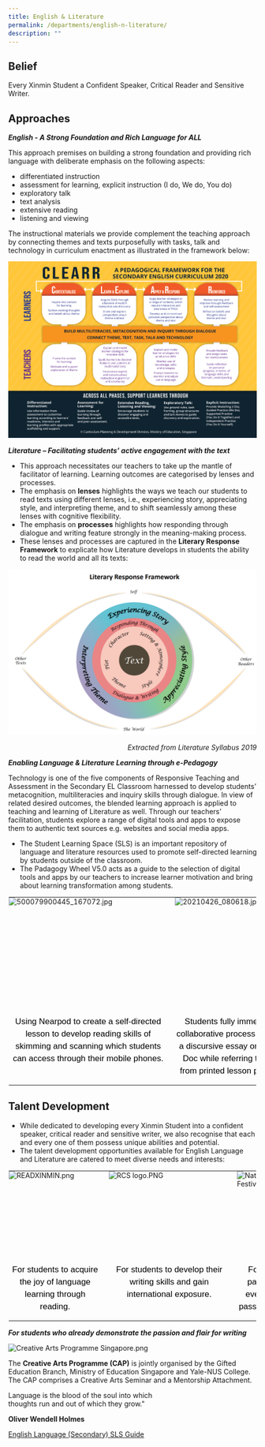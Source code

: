```yaml
---
title: English & Literature
permalink: /departments/english-n-literature/
description: ""
---
```

Belief
------

Every Xinmin Student a Confident Speaker, Critical Reader and Sensitive Writer.

Approaches
----------

**_English - A Strong Foundation and Rich Language for ALL_**

This approach premises on building a strong foundation and providing rich language with deliberate emphasis on the following aspects:

*   differentiated instruction
*   assessment for learning, explicit instruction (I do, We do, You do)
*   exploratory talk
*   text analysis
*   extensive reading
*   listening and viewing

The instructional materials we provide complement the teaching approach by connecting themes and texts purposefully with tasks, talk and technology in curriculum enactment as illustrated in the framework below:

![Pedagogical Framework Sec Eng Curriculum 2020](/images/Pedagogical%20Framework%20Sec%20Eng%20Curriculum%202020.png) 

**_Literature – Facilitating students’ active engagement with the text_**

  

*   This approach necessitates our teachers to take up the mantle of facilitator of learning. Learning outcomes are categorised by lenses and processes.
*   The emphasis on&nbsp;**lenses**&nbsp;highlights the ways we teach our students to read texts using different lenses, i.e., experiencing story, appreciating style, and interpreting theme, and to shift seamlessly among these lenses with cognitive flexibility.
*   The emphasis on&nbsp;**processes**&nbsp;highlights how responding through dialogue and writing feature strongly in the meaning-making process.
*   These lenses and processes are captured in the&nbsp;**Literary Response Framework**&nbsp;to explicate how Literature develops in students the ability to read the world and all its texts:

  
![Literacy Response Framework](/images/Literacy%20Response%20Framework.png)

<p style="text-align:right;"><em>Extracted from Literature Syllabus 2019</em></p>

  

**_Enabling Language &amp; Literature Learning through e-Pedagogy_**

  

Technology is one of the five components of Responsive Teaching and Assessment in the Secondary EL Classroom harnessed to develop students’ metacognition, multiliteracies and inquiry skills through dialogue. In view of related desired outcomes, the blended learning approach is applied to teaching and learning of Literature as well. Through our teachers’ facilitation, students explore a range of digital tools and apps to expose them to authentic text sources e.g. websites and social media apps.

  

*   The Student Learning Space (SLS) is an important repository of language and literature resources used to promote self-directed learning by students outside of the classroom.
*   The Padagogy Wheel V5.0 acts as a guide to the selection of digital tools and apps by our teachers to increase learner motivation and bring about learning transformation among students.

  

<table style="margin: auto; outline: 0px; padding: 0px; border-collapse: collapse; clear: both; border: 1px solid transparent; table-layout: fixed;" class="ive_eobj_center ives_tab_kosong"><tbody style="margin: 0px; outline: 0px; padding: 0px;"><tr style="margin: 0px; outline: 0px; padding: 0px;"><td style="margin: 0px; outline: 0px; padding: 0px 15px 15px 0px; vertical-align: top;"><img style="margin: auto; outline: 0px; padding: 0px; border: none; max-width: 100%; clear: both; display: block; width: 322px; height: 240px;" class="ive_eobj_center" alt="500079900445_167072.jpg" width="100%" src="https://xinminsec.moe.edu.sg/qql/slot/u505/2021/Dept/English%20&amp;%20Literature/500079900445_167072.jpg"><div style="margin: 0px; outline: 0px; padding: 0px; line-height: 24.99px; color: rgb(0, 0, 0); font-family: Helvetica, sans-serif; font-size: 17px; font-weight: 400; text-align: center;">Using Nearpod to create a self-directed lesson to develop reading skills of skimming and scanning which students can access through their mobile phones.</div></td><td style="margin: 0px; outline: 0px; padding: 0px 15px 15px 0px; vertical-align: top;"><img style="margin: auto; outline: 0px; padding: 0px; border: none; max-width: 100%; clear: both; display: block; width: 239px; height: 240px;" class="ive_eobj_center" alt="20210426_080618.jpg" width="100%" src="https://xinminsec.moe.edu.sg/qql/slot/u505/2021/Dept/English%20&amp;%20Literature/20210426_080618.jpg"><div style="margin: 0px; outline: 0px; padding: 0px; line-height: 24.99px; color: rgb(0, 0, 0); font-family: Helvetica, sans-serif; font-size: 17px; font-weight: 400; text-align: center;">Students fully immersed in collaborative process writing of a discursive essay on Google Doc while referring to notes from printed lesson package.</div></td><td style="margin: 0px; outline: 0px; padding: 0px 15px 15px 0px; vertical-align: top;"><img style="margin: auto; outline: 0px; padding: 0px; border: none; max-width: 100%; clear: both; display: block; width: 214px; height: 240px;" class="ive_eobj_center" alt="500118300363_50663.jpg" width="100%" src="https://xinminsec.moe.edu.sg/qql/slot/u505/2021/Dept/English%20&amp;%20Literature/500118300363_50663.jpg"><div style="margin: 0px; outline: 0px; padding: 0px; line-height: 24.99px; color: rgb(0, 0, 0); font-family: Helvetica, sans-serif; font-size: 17px; font-weight: 400; text-align: center;">Teaching close reading of text using Google Jamboard where students explore text meaning and unpack vocabulary.</div></td></tr></tbody></table>

Talent Development
------------------

*   While dedicated to developing every Xinmin Student into a confident speaker, critical reader and sensitive writer, we also recognise that each and every one of them possess unique abilities and potential.
*   The talent development opportunities available for English Language and Literature are catered to meet diverse needs and interests:

  

<table style="margin: auto; outline: 0px; padding: 0px; border-collapse: collapse; clear: both; border: 1px solid transparent; table-layout: fixed;" class="ive_eobj_center ives_tab_kosong"><tbody style="margin: 0px; outline: 0px; padding: 0px;"><tr style="margin: 0px; outline: 0px; padding: 0px;"><td style="margin: 0px; outline: 0px; padding: 0px 15px 15px 0px; vertical-align: top;"><img style="margin: auto; outline: 0px; padding: 0px; border: none; max-width: 100%; clear: both; display: block; width: 188px; height: 188px;" class="ive_eobj_center" alt="READXINMIN.png" src="https://xinminsec.moe.edu.sg/qql/slot/u505/2021/Dept/English%20&amp;%20Literature/READXINMIN.png"><div style="margin: 0px; outline: 0px; padding: 0px; line-height: 24.99px; color: rgb(0, 0, 0); font-family: Helvetica, sans-serif; font-size: 17px; font-weight: 400; text-align: center;">For students to acquire the joy of language learning through reading.</div></td><td style="margin: 0px; outline: 0px; padding: 0px 15px 15px 0px; vertical-align: top;"><img style="margin: auto; outline: 0px; padding: 0px; border: none; max-width: 100%; clear: both; display: block; width: 245px; height: 188px;" class="ive_eobj_center" alt="RCS logo.PNG" src="https://xinminsec.moe.edu.sg/qql/slot/u505/2021/Dept/English%20&amp;%20Literature/RCS%20logo.PNG"><div style="margin: 0px; outline: 0px; padding: 0px; line-height: 24.99px; color: rgb(0, 0, 0); font-family: Helvetica, sans-serif; font-size: 17px; font-weight: 400; text-align: center;">For students to develop their writing skills and gain international exposure.</div></td><td style="margin: 0px; outline: 0px; padding: 0px 15px 15px 0px; vertical-align: top;"><img style="margin: auto; outline: 0px; padding: 0px; border: none; max-width: 100%; clear: both; display: block; width: 235px; height: 188px;" class="ive_eobj_center" alt="National Schools Literature Festival.png" src="https://xinminsec.moe.edu.sg/qql/slot/u505/2021/Dept/English%20&amp;%20Literature/National%20Schools%20Literature%20Festival.png"><div style="margin: 0px; outline: 0px; padding: 0px; line-height: 24.99px; color: rgb(0, 0, 0); font-family: Helvetica, sans-serif; font-size: 17px; font-weight: 400; text-align: center;">For Literature students to participate in a ground-up event which develops their passion and love for literature.</div></td></tr></tbody></table>

  

**_For students who already demonstrate the passion and flair for writing_**

  

![Creative Arts Programme Singapore.png](https://xinminsec.moe.edu.sg/qql/slot/u505/2021/Dept/English%20&amp;%20Literature/Creative%20Arts%20Programme%20Singapore.png)

  

The&nbsp;**Creative Arts Programme (CAP)**&nbsp;is jointly organised by the Gifted Education Branch, Ministry of Education Singapore and Yale-NUS College. The CAP comprises a Creative Arts Seminar and a Mentorship Attachment.

  

Language is the blood of the soul into which  
thoughts run and out of which they grow."

**Oliver Wendell Holmes**

  

[English Language (Secondary) SLS Guide](https://xinminsec.moe.edu.sg/qql/slot/u505/2021/Dept/English%20&amp;%20Literature/Embed%20as%20a%20link%20at%20end%20of%20page.pdf)
